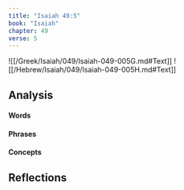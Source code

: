 ```yaml
---
title: "Isaiah 49:5"
book: "Isaiah"
chapter: 49
verse: 5
---
```

![[/Greek/Isaiah/049/Isaiah-049-005G.md#Text]]
![[/Hebrew/Isaiah/049/Isaiah-049-005H.md#Text]]

## Analysis

#### Words

#### Phrases

#### Concepts

## Reflections
